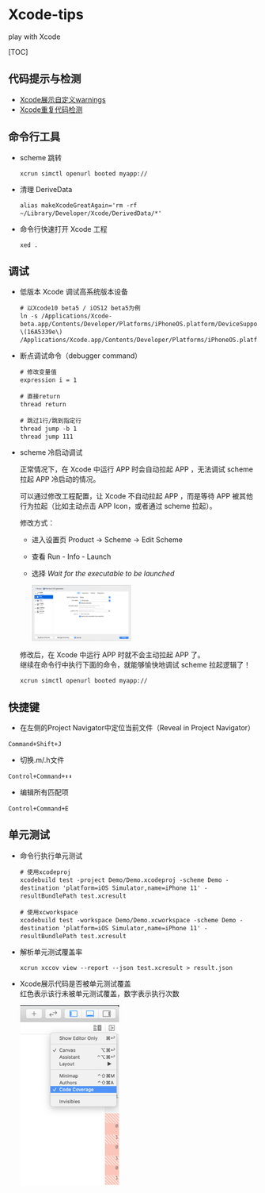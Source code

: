 # Xcode-tips
play with Xcode

[TOC]

## 代码提示与检测
- [Xcode展示自定义warnings](https://jerrychu.github.io/2018/08/05/Xcode-warnings/)
- [Xcode重复代码检测](https://jerrychu.github.io/2018/08/05/Xcode-cpd/)

## 命令行工具
- scheme 跳转
  ```shell
  xcrun simctl openurl booted myapp://
  ```
  
- 清理 DeriveData
  ```shell
  alias makeXcodeGreatAgain='rm -rf ~/Library/Developer/Xcode/DerivedData/*'
  ```

- 命令行快速打开 Xcode 工程
  ```shell
  xed .
  ```
## 调试

- 低版本 Xcode 调试高系统版本设备
  ```shell
  # 以Xcode10 beta5 / iOS12 beta5为例
  ln -s /Applications/Xcode-beta.app/Contents/Developer/Platforms/iPhoneOS.platform/DeviceSupport/12.0\ \(16A5339e\)      /Applications/Xcode.app/Contents/Developer/Platforms/iPhoneOS.platform/DeviceSupport
  ```
- 断点调试命令（debugger command）
  ```shell
  # 修改变量值
  expression i = 1
  
  # 直接return
  thread return
  
  # 跳过1行/跳到指定行
  thread jump -b 1 
  thread jump 111
  ```

- scheme 冷启动调试 

  正常情况下，在 Xcode 中运行 APP 时会自动拉起 APP ，无法调试 scheme 拉起 APP 冷启动的情况。  
  
  可以通过修改工程配置，让 Xcode 不自动拉起 APP ，而是等待 APP 被其他行为拉起（比如主动点击 APP Icon，或者通过 scheme 拉起）。

  修改方式：
  - 进入设置页 Product -> Scheme -> Edit Scheme
  - 查看 Run - Info - Launch 
  - 选择 *Wait for the executable to be launched*

    <img src="Resource/xcode_debug.png" alt="冷启动调试" style="width:200px;"/>

  修改后，在 Xcode 中运行 APP 时就不会主动拉起 APP 了。  
  继续在命令行中执行下面的命令，就能够愉快地调试 scheme 拉起逻辑了！

  ```shell
  xcrun simctl openurl booted myapp://
  ```

## 快捷键

- 在左侧的Project Navigator中定位当前文件（Reveal in Project Navigator）

`Command+Shift+J`

- 切换.m/.h文件

`Control+Command+⬆️⬇️`

- 编辑所有匹配项

`Control+Command+E`

## 单元测试

- 命令行执行单元测试
  ```shell
  # 使用xcodeproj
  xcodebuild test -project Demo/Demo.xcodeproj -scheme Demo -destination 'platform=iOS Simulator,name=iPhone 11' -resultBundlePath test.xcresult

  # 使用xcworkspace
  xcodebuild test -workspace Demo/Demo.xcworkspace -scheme Demo -destination 'platform=iOS Simulator,name=iPhone 11' -resultBundlePath test.xcresult
  ```

- 解析单元测试覆盖率
  ```
  xcrun xccov view --report --json test.xcresult > result.json
  ```

- Xcode展示代码是否被单元测试覆盖  
  红色表示该行未被单元测试覆盖，数字表示执行次数
 
  <img src="Resource/xcode_cov.png" alt="Xcode代码覆盖" style="width:200px;"/>
